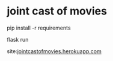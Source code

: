 <h1>joint cast of movies</h1>
<p>pip install -r requirements</p>
<p>flask run</p>
<p>site:<a href="jointcastofmovies.herokuapp.com">jointcastofmovies.herokuapp.com</a></p>